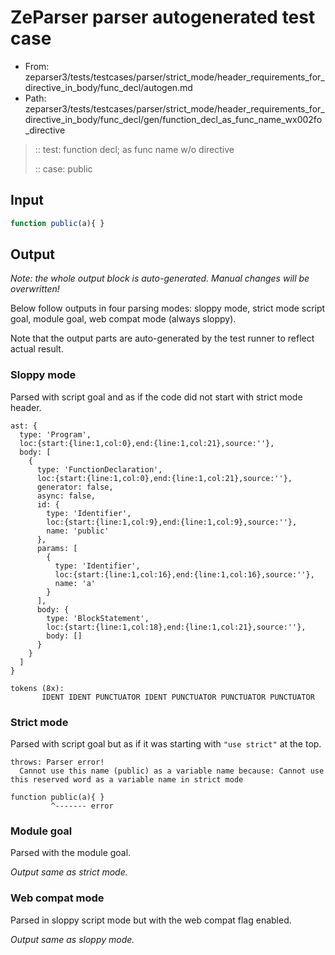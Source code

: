 # ZeParser parser autogenerated test case

- From: zeparser3/tests/testcases/parser/strict_mode/header_requirements_for_directive_in_body/func_decl/autogen.md
- Path: zeparser3/tests/testcases/parser/strict_mode/header_requirements_for_directive_in_body/func_decl/gen/function_decl_as_func_name_wx002fo_directive

> :: test: function decl; as func name w/o directive
>
> :: case: public

## Input


`````js
function public(a){ }
`````

## Output

_Note: the whole output block is auto-generated. Manual changes will be overwritten!_

Below follow outputs in four parsing modes: sloppy mode, strict mode script goal, module goal, web compat mode (always sloppy).

Note that the output parts are auto-generated by the test runner to reflect actual result.

### Sloppy mode

Parsed with script goal and as if the code did not start with strict mode header.

`````
ast: {
  type: 'Program',
  loc:{start:{line:1,col:0},end:{line:1,col:21},source:''},
  body: [
    {
      type: 'FunctionDeclaration',
      loc:{start:{line:1,col:0},end:{line:1,col:21},source:''},
      generator: false,
      async: false,
      id: {
        type: 'Identifier',
        loc:{start:{line:1,col:9},end:{line:1,col:9},source:''},
        name: 'public'
      },
      params: [
        {
          type: 'Identifier',
          loc:{start:{line:1,col:16},end:{line:1,col:16},source:''},
          name: 'a'
        }
      ],
      body: {
        type: 'BlockStatement',
        loc:{start:{line:1,col:18},end:{line:1,col:21},source:''},
        body: []
      }
    }
  ]
}

tokens (8x):
       IDENT IDENT PUNCTUATOR IDENT PUNCTUATOR PUNCTUATOR PUNCTUATOR
`````

### Strict mode

Parsed with script goal but as if it was starting with `"use strict"` at the top.

`````
throws: Parser error!
  Cannot use this name (public) as a variable name because: Cannot use this reserved word as a variable name in strict mode

function public(a){ }
         ^------- error
`````


### Module goal

Parsed with the module goal.

_Output same as strict mode._

### Web compat mode

Parsed in sloppy script mode but with the web compat flag enabled.

_Output same as sloppy mode._
